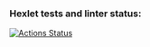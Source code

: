 ### Hexlet tests and linter status:
[![Actions Status](https://github.com/anton2009danilov/frontend-project-12/workflows/hexlet-check/badge.svg)](https://github.com/anton2009danilov/frontend-project-12/actions)